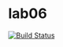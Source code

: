 # lab06 
[![Build Status](https://travis-ci.org/BulatovArthur/lab06.svg?branch=master)](https://travis-ci.org/BulatovArthur/lab06)
